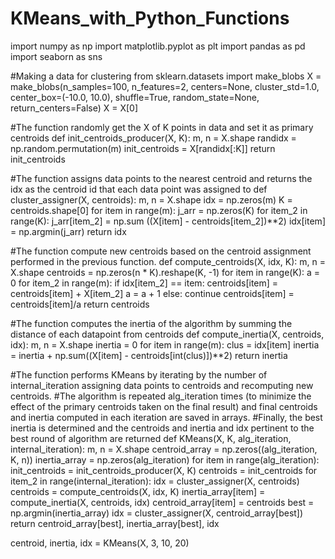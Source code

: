 # KMeans_with_Python_Functions
import numpy as np
import matplotlib.pyplot as plt
import pandas as pd
import seaborn as sns

#Making a data for clustering
from sklearn.datasets import make_blobs
X = make_blobs(n_samples=100, n_features=2, 
                            centers=None, cluster_std=1.0, center_box=(-10.0, 10.0), 
                            shuffle=True, random_state=None, return_centers=False)
X = X[0]

#The function randomly get the X of K points in data and set it as primary centroids
def init_centroids_producer(X, K):
    m, n = X.shape
    randidx = np.random.permutation(m)
    init_centroids = X[randidx[:K]]
    return init_centroids

#The function assigns data points to the nearest centroid and returns the idx as the centroid id that each data point was assigned to
def cluster_assigner(X, centroids):
    m, n = X.shape
    idx = np.zeros(m)
    K = centroids.shape[0]
    for item in range(m):
        j_arr = np.zeros(K)
        for item_2 in range(K):
            j_arr[item_2] = np.sum ((X[item] - centroids[item_2])**2)
        idx[item] = np.argmin(j_arr)
    return idx

#The function compute new centroids based on the centroid assignment performed in the previous function.
def compute_centroids(X, idx, K):
    m, n = X.shape
    centroids = np.zeros(n * K).reshape(K, -1)
    for item in range(K):
        a = 0
        for item_2 in range(m):
            if idx[item_2] == item:
                centroids[item] = centroids[item] + X[item_2]
                a = a + 1
            else:
                continue
        centroids[item] = centroids[item]/a
    return centroids        

#The function computes the inertia of the algorithm by summing the distance of each datapoint from centroids
def compute_inertia(X, centroids, idx):
    m, n = X.shape
    inertia = 0
    for item in range(m):
        clus = idx[item]
        inertia = inertia + np.sum((X[item] - centroids[int(clus)])**2)
    return inertia

#The function performs KMeans by iterating by the number of internal_iteration assigning data points to centroids and recomputing new centroids.
#The algorithm is repeated alg_iteration times (to minimize the effect of the primary centroids taken on the final result) and final centroids and inertia computed in each iteration are saved in arrays.
#Finally, the best inertia is determined and the centroids and inertia and idx pertinent to the best round of algorithm are returned
def KMeans(X, K, alg_iteration, internal_iteration):
    m, n = X.shape
    centroid_array = np.zeros((alg_iteration, K, n))
    inertia_array = np.zeros(alg_iteration)
    for item in range(alg_iteration):
        init_centroids = init_centroids_producer(X, K)
        centroids = init_centroids
        for item_2 in range(internal_iteration):
            idx = cluster_assigner(X, centroids)
            centroids = compute_centroids(X, idx, K)
        inertia_array[item] = compute_inertia(X, centroids, idx)
        centroid_array[item] = centroids
    best = np.argmin(inertia_array)
    idx = cluster_assigner(X, centroid_array[best])
    return centroid_array[best], inertia_array[best], idx

centroid, inertia, idx = KMeans(X, 3, 10, 20)
